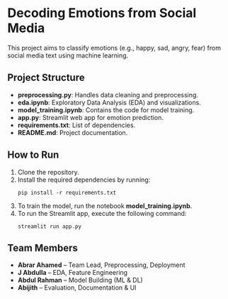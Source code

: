 # Decoding Emotions from Social Media

This project aims to classify emotions (e.g., happy, sad, angry, fear) from social media text using machine learning.

## Project Structure

- **preprocessing.py**: Handles data cleaning and preprocessing.
- **eda.ipynb**: Exploratory Data Analysis (EDA) and visualizations.
- **model_training.ipynb**: Contains the code for model training.
- **app.py**: Streamlit web app for emotion prediction.
- **requirements.txt**: List of dependencies.
- **README.md**: Project documentation.

## How to Run

1. Clone the repository.
2. Install the required dependencies by running:
   ```
   pip install -r requirements.txt
   ```
3. To train the model, run the notebook **model_training.ipynb**.
4. To run the Streamlit app, execute the following command:
   ```
   streamlit run app.py
   ```

## Team Members
- **Abrar Ahamed** – Team Lead, Preprocessing, Deployment
- **J Abdulla** – EDA, Feature Engineering
- **Abdul Rahman** – Model Building (ML & DL)
- **Abijith** – Evaluation, Documentation & UI
